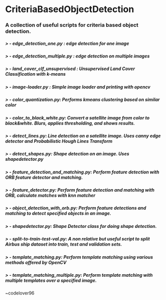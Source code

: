 # CriteriaBasedObjectDetection
### A collection of useful scripts for criteria based object detection.
##### > - edge_detection_one.py : edge detection for one image
##### > - edge_detection_multiple.py : edge detection on multiple images
##### > - land_cover_clf_unsupervised : Unsupervised Land Cover Classification with *k-means*
##### > - image-loader.py : Simple image loader and printing with *opencv*
##### > - color_quantization.py: Performs kmeans clustering based on similar color
##### > - color_to_black_white.py: Convert a satellite image from color to black&white. Blurs, applies thresholding, and shows results.
##### > - detect_lines.py: Line detection on a satellite image. Uses canny edge detector and Probabilistic Hough Lines Transform
##### > - detect_shapes.py: Shape detection on an image. Uses shapedetector.py
##### > - feature_detection_and_matching.py: Perform feature detection with ORB feature detector and matching.
##### > - feature_detector.py: Perform feature detection and matching with ORB, calculate matches with knn matcher
##### > - object_detection_with_orb.py: Perform feature detections and matching to detect specified objects in an image.
##### > - shapedetector.py: Shape Detector class for doing shape detection.
##### > - split-to-train-test-val.py: A non relative but useful script to split Airbus ship dataset into train, test and validation sets.
##### > - template_matching.py: Perform template matching using various methods offered by OpenCV
##### > - template_matching_multiple.py: Perform template matching with multiple templates over a specified image.

~codelover96 
